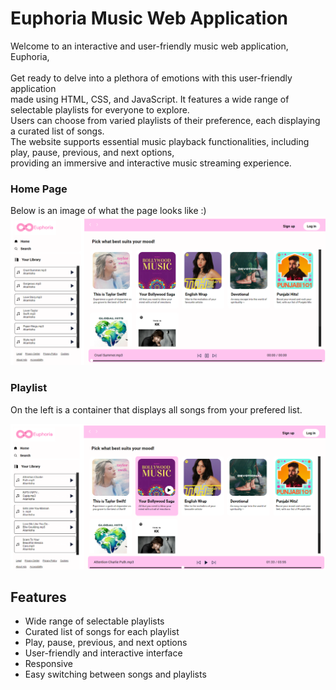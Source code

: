 # Euphoria Music Web Application

Welcome to an interactive and user-friendly music web application, Euphoria,</br></br>
Get ready to delve into a plethora of emotions with this user-friendly application</br>
made using HTML, CSS, and JavaScript. It features a wide range of selectable playlists for everyone to explore.</br>
Users can choose from varied playlists of their preference, each displaying a curated list of songs. </br>
The website supports essential music playback functionalities, including play, pause, previous, and next options, </br>
providing an immersive and interactive music streaming experience.


### Home Page
Below is an image of what the page looks like :)
![Home Page](img/Euphoria.png)

### Playlist
On the left is a container that displays all songs from your prefered list.</br>

![Playlist](img/Euphoria1.png)

## Features

- Wide range of selectable playlists
- Curated list of songs for each playlist
- Play, pause, previous, and next options
- User-friendly and interactive interface
- Responsive
- Easy switching between songs and playlists
  

